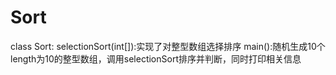 # Sort
class Sort:
  selectionSort(int[]):实现了对整型数组选择排序
  main():随机生成10个length为10的整型数组，调用selectionSort排序并判断，同时打印相关信息

